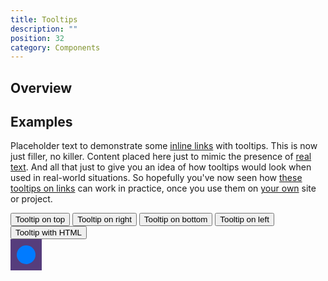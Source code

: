 ```yaml
---
title: Tooltips
description: ""
position: 32
category: Components
---
```


## Overview

## Examples

<div class="bd-example tooltip-demo">
  <p class="muted">Placeholder text to demonstrate some <a class="a" href="#" data-bs-toggle="tooltip"
      title="Default tooltip">inline links</a> with tooltips. This is now just filler, no killer. Content placed here
    just to mimic the presence of <a class="a" href="#" data-bs-toggle="tooltip" title="Another tooltip">real text</a>. And all
    that just to give you an idea of how tooltips would look when used in real-world situations. So hopefully you've now
    seen how <a class="a" href="#" data-bs-toggle="tooltip" title="Another one here too">these tooltips on links</a> can work in
    practice, once you use them on <a class="a" href="#" data-bs-toggle="tooltip" title="The last tip!">your own</a> site or
    project.
  </p>
</div>

<div class="bd-example tooltip-demo">
  <div class="bd-example-tooltips">
    <button type="button" class="btn btn-secondary" data-bs-toggle="tooltip" data-bs-placement="top"
      title="Tooltip on top">Tooltip on top</button>
    <button type="button" class="btn btn-secondary" data-bs-toggle="tooltip" data-bs-placement="right"
      title="Tooltip on right">Tooltip on right</button>
    <button type="button" class="btn btn-secondary" data-bs-toggle="tooltip" data-bs-placement="bottom"
      title="Tooltip on bottom">Tooltip on bottom</button>
    <button type="button" class="btn btn-secondary" data-bs-toggle="tooltip" data-bs-placement="left"
      title="Tooltip on left">Tooltip on left</button>
    <button type="button" class="btn btn-secondary" data-bs-toggle="tooltip" data-bs-html="true"
      title="<em>Tooltip</em> <u>with</u> <b>HTML</b>">Tooltip with HTML</button>
  </div>
</div>

<div class="bd-example tooltip-demo">
  <a href="#" class="inline-block" data-bs-toggle="tooltip" title="Default tooltip">
    <svg xmlns="http://www.w3.org/2000/svg" width="50" height="50" viewBox="0 0 100 100">
      <rect width="100%" height="100%" fill="#563d7c" />
      <circle cx="50" cy="50" r="30" fill="#007bff" />
    </svg>
  </a>
</div>
